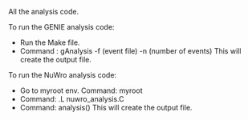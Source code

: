 All the analysis code.

To run the GENIE analysis code:
- Run the Make file.
- Command : gAnalysis -f (event file) -n (number of events)
  This will create the output file.

To run the NuWro analysis code:
- Go to myroot env. Command: myroot
- Command: .L nuwro_analysis.C
- Command: analysis()
  This will create the output file.
